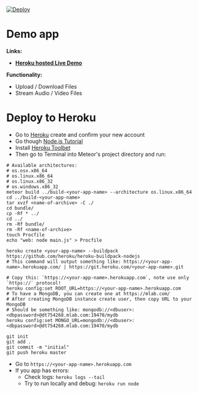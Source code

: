 [![Deploy](https://www.herokucdn.com/deploy/button.svg)](https://heroku.com/deploy?template=https://github.com/VeliovGroup/Meteor-Files-Demo)

Demo app
======
__Links:__
 - __[Heroku hosted Live Demo](https://meteor-files.herokuapp.com/)__

__Functionality:__
 - Upload / Download Files
 - Stream Audio / Video Files

Deploy to Heroku
======
 - Go to [Heroku](https://signup.heroku.com/dc) create and confirm your new account
 - Go though [Node.js Tutorial](https://devcenter.heroku.com/articles/getting-started-with-nodejs)
 - Install [Heroku Toolbet](https://devcenter.heroku.com/articles/getting-started-with-nodejs#set-up)
 - Then go to Terminal into Meteor's project directory and run:

```shell
# Available architectures:
# os.osx.x86_64
# os.linux.x86_64
# os.linux.x86_32
# os.windows.x86_32
meteor build ../build-<your-app-name> --architecture os.linux.x86_64
cd ../build-<your-app-name>
tar xvzf <name-of-archive> -C ./
cd bundle/
cp -Rf * ../
cd ../
rm -Rf bundle/
rm -Rf <name-of-archive>
touch Procfile
echo "web: node main.js" > Procfile

heroku create <your-app-name> --buildpack https://github.com/heroku/heroku-buildpack-nodejs
# This command will output something like: https://<your-app-name>.herokuapp.com/ | https://git.heroku.com/<your-app-name>.git

# Copy this: `https://<your-app-name>.herokuapp.com`, note use only `https://` protocol!
heroku config:set ROOT_URL=https://<your-app-name>.herokuapp.com
# To have a MongoDB, you can create one at https://mlab.com/
# After creating MongoDB instance create user, then copy URL to your MongoDB
# Should be something like: mongodb://<dbuser>:<dbpassword>@dt754268.mlab.com:19470/mydb
heroku config:set MONGO_URL=mongodb://<dbuser>:<dbpassword>@dt754268.mlab.com:19470/mydb

git init
git add .
git commit -m "initial"
git push heroku master
```
 - Go to `https://<your-app-name>.herokuapp.com`
 - If you app has errors:
   * Check logs: `heroku logs --tail`
   * Try to run locally and debug: `heroku run node`